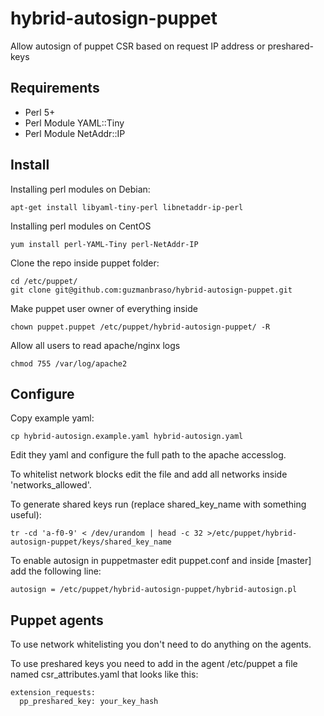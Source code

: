 hybrid-autosign-puppet
======================

Allow autosign of puppet CSR based on request IP address or preshared-keys

Requirements
------------

- Perl 5+
- Perl Module YAML::Tiny
- Perl Module NetAddr::IP

Install
-------

Installing perl modules on Debian:
```
apt-get install libyaml-tiny-perl libnetaddr-ip-perl
```

Installing perl modules on CentOS
```
yum install perl-YAML-Tiny perl-NetAddr-IP
```

Clone the repo inside puppet folder:
```
cd /etc/puppet/
git clone git@github.com:guzmanbraso/hybrid-autosign-puppet.git
```

Make puppet user owner of everything inside
```
chown puppet.puppet /etc/puppet/hybrid-autosign-puppet/ -R
```

Allow all users to read apache/nginx logs
```
chmod 755 /var/log/apache2
```

Configure
-----------------------

Copy example yaml:
```
cp hybrid-autosign.example.yaml hybrid-autosign.yaml
```

Edit they yaml and configure the full path to the apache accesslog.

To whitelist network blocks edit the file and add all networks inside 'networks_allowed'.

To generate shared keys run (replace shared_key_name with something useful):
```
tr -cd 'a-f0-9' < /dev/urandom | head -c 32 >/etc/puppet/hybrid-autosign-puppet/keys/shared_key_name
```

To enable autosign in puppetmaster edit puppet.conf and inside [master] add the following line:
```
autosign = /etc/puppet/hybrid-autosign-puppet/hybrid-autosign.pl
```

Puppet agents
-------------

To use network whitelisting you don't need to do anything on the agents.
   
To use preshared keys you need to add in the agent /etc/puppet a file named csr_attributes.yaml that looks like this:
```
extension_requests:
  pp_preshared_key: your_key_hash
```
